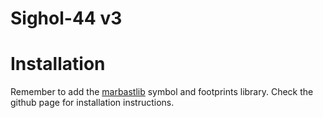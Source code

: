 # Sighol-44 v3

# Installation

Remember to add the [marbastlib](https://github.com/ebastler/marbastlib) symbol and footprints library.
Check the github page for installation instructions.
